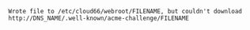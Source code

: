 <!-- layout: code
post: lets-encrypt_troubleshoot.md -->
```
Wrote file to /etc/cloud66/webroot/FILENAME, but couldn't download http://DNS_NAME/.well-known/acme-challenge/FILENAME 
```
